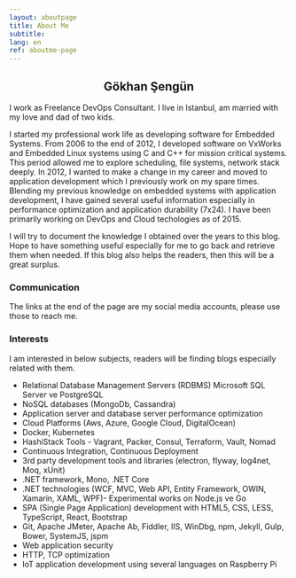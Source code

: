 ```yaml
---
layout: aboutpage
title: About Me
subtitle:
lang: en
ref: aboutme-page 
---
```


<center><h2>Gökhan Şengün</h2></center>

I work as Freelance DevOps Consultant. I live in Istanbul, am married with my love and dad of two kids. 

I started my professional work life as developing software for Embedded Systems. From 2006 to the end of 2012, I developed software on VxWorks and Embedded Linux systems using C and C++ for mission critical systems. This period allowed me to explore scheduling, file systems, network stack deeply. In 2012, I wanted to make a change in my career and moved to application development which I previously work on my spare times. Blending my previous knowledge on embedded systems with application development, I have gained several useful information especially in performance optimization and application durability (7x24). I have been primarily working on DevOps and Cloud techologies as of 2015.

I will try to document the knowledge I obtained over the years to this blog. Hope to have something useful especially for me to go back and retrieve them when needed. If this blog also helps the readers, then this will be a great surplus. 

### Communication

The links at the end of the page are my social media accounts, please use those to reach me.

### Interests

I am interested in below subjects, readers will be finding blogs especially related with them.

- Relational Database Management Servers (RDBMS) Microsoft SQL Server ve PostgreSQL 
- NoSQL databases (MongoDb, Cassandra)
- Application server and database server performance optimization
- Cloud Platforms (Aws, Azure, Google Cloud, DigitalOcean)
- Docker, Kubernetes
- HashiStack Tools - Vagrant, Packer, Consul, Terraform, Vault, Nomad
- Continuous Integration, Continuous Deployment
- 3rd party development tools and libraries (electron, flyway, log4net, Moq, xUnit)
- .NET framework, Mono, .NET Core
- .NET technologies (WCF, MVC, Web API, Entity Framework, OWIN, Xamarin, XAML, WPF)- Experimental works on Node.js ve Go 
- SPA (Single Page Application) development with HTML5, CSS, LESS, TypeScript, React, Bootstrap 
- Git, Apache JMeter, Apache Ab, Fiddler, IIS, WinDbg, npm, Jekyll, Gulp, Bower, SystemJS, jspm 
- Web application security
- HTTP, TCP optimization
- IoT application development using several languages on Raspberry Pi

